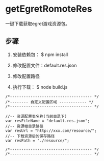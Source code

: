 # getEgretRomoteRes
一键下载获取egret游戏资源包。

## 步骤

1. 安装依赖包： $ npm install

2. 修改配置文件：default.res.json

3. 修改配置路径

4. 执行下载： $ node build.js

```
/*------------------------------------ */
/*-------- 自定义配置区域 ------------ */
/*------------------------------------ */

//-- 资源配置表名称(当前目录下)
var resFileName = "default.res.json";   
//-- 资源根目录路径
var resUrl = "http://xxx.com/resource/";  
//-- 下载资源后的保存路径
var resPath = "./resource/";

/*------------------------------------ */
/*------------------------------------ */
```